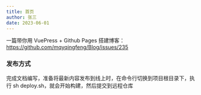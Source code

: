 ```yaml
---
title: 首页
author: 张三
date: 2023-06-01
---
```

一篇带你用 VuePress + Github Pages 搭建博客：https://github.com/mqyqingfeng/Blog/issues/235

### 发布方式
完成文档编写，准备将最新内容发布到线上时，在命令行切换到项目根目录下，执行 sh deploy.sh，就会开始构建，然后提交到远程仓库
